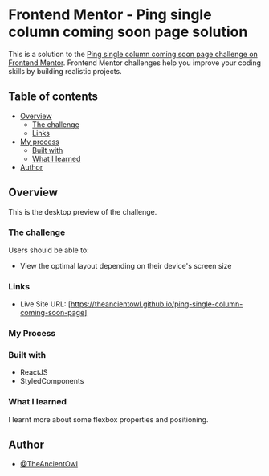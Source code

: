 # Frontend Mentor - Ping single column coming soon page solution

This is a solution to the [Ping single column coming soon page challenge on Frontend Mentor](https://www.frontendmentor.io/challenges/ping-single-column-coming-soon-page-5cadd051fec04111f7b848da). Frontend Mentor challenges help you improve your coding skills by building realistic projects.

## Table of contents

- [Overview](#overview)
  - [The challenge](#the-challenge)
  - [Links](#links)
- [My process](#my-process)
  - [Built with](#built-with)
  - [What I learned](#what-i-learned)
- [Author](#author)

## Overview

This is the desktop preview of the challenge.

### The challenge

Users should be able to:

- View the optimal layout depending on their device's screen size

### Links

- Live Site URL: [https://theancientowl.github.io/ping-single-column-coming-soon-page]

### My Process

### Built with

- ReactJS
- StyledComponents

### What I learned

I learnt more about some flexbox properties and positioning.

## Author

- [@TheAncientOwl](https://github.com/TheAncientOwl)

